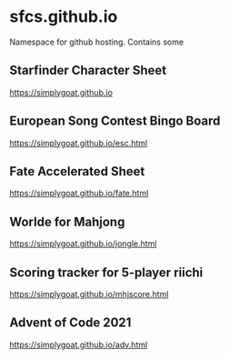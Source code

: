 # sfcs.github.io
Namespace for github hosting.
Contains some 

## Starfinder Character Sheet
https://simplygoat.github.io

## European Song Contest Bingo Board
https://simplygoat.github.io/esc.html

## Fate Accelerated Sheet
https://simplygoat.github.io/fate.html

## Worlde for Mahjong
https://simplygoat.github.io/jongle.html

## Scoring tracker for 5-player riichi
https://simplygoat.github.io/mhjscore.html

## Advent of Code 2021
https://simplygoat.github.io/adv.html
